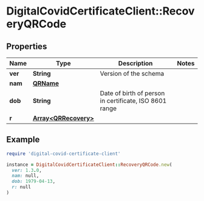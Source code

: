 # DigitalCovidCertificateClient::RecoveryQRCode

## Properties

| Name | Type | Description | Notes |
| ---- | ---- | ----------- | ----- |
| **ver** | **String** | Version of the schema |  |
| **nam** | [**QRName**](QRName.md) |  |  |
| **dob** | **String** | Date of birth of person in certificate, ISO 8601 range |  |
| **r** | [**Array&lt;QRRecovery&gt;**](QRRecovery.md) |  |  |

## Example

```ruby
require 'digital-covid-certificate-client'

instance = DigitalCovidCertificateClient::RecoveryQRCode.new(
  ver: 1.3.0,
  nam: null,
  dob: 1979-04-13,
  r: null
)
```

